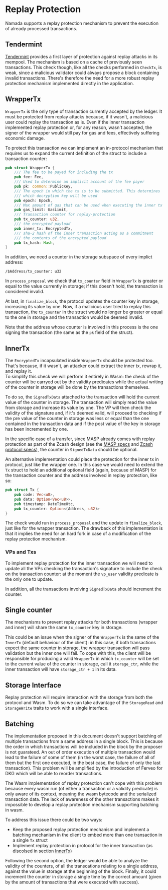 # Replay Protection

Namada supports a replay protection mechanism to prevent the execution of already processed transactions.

## Tendermint

[Tendermint]((https://docs.tendermint.com/v0.33/app-dev/app-development.html#replay-protection)) provides a first layer of protection against replay attacks in its mempool. The mechanism is based on a cache of previously seen transactions. This check though, like all the checks performed in `CheckTx`, is weak, since a malicious validator could always propose a block containing invalid transactions. There's therefore the need for a more robust replay protection mechanism implemented directly in the application.

## WrapperTx

`WrapperTx` is the only type of transaction currently accepted by the ledger. It must be protected from replay attacks because, if it wasn't, a malicious user could replay the transaction as is. Even if the inner transaction implemented replay protection or, for any reason, wasn't accepted, the signer of the wrapper would still pay for gas and fees, effectively suffering economic damage.

To protect this transaction we can implement an in-protocol mechanism that requires us to expand the current definition of the struct to include a transaction counter:

```rust
pub struct WrapperTx {
    /// The fee to be payed for including the tx
    pub fee: Fee,
    /// Used to determine an implicit account of the fee payer
    pub pk: common::PublicKey,
    /// The epoch in which the tx is to be submitted. This determines
    /// which decryption key will be used
    pub epoch: Epoch,
    /// Max amount of gas that can be used when executing the inner tx
    pub gas_limit: GasLimit,
    /// Transaction counter for replay-protection
    pub tx_counter: u32,
    /// the encrypted payload
    pub inner_tx: EncryptedTx,
    /// sha-2 hash of the inner transaction acting as a commitment
    /// the contents of the encrypted payload
    pub tx_hash: Hash,
}
``` 

In addition, we need a counter in the storage subspace of every implict address:

```
/$Address/tx_counter: u32
```

In `process_proposal` we check that `tx_counter` field in `WrapperTx` is greater or equal to the value currently in storage; if this doesn't hold, the transaction is considered invalid.

At last, in `finalize_block`, the protocol updates the counter key in storage, increasing its value by one. Now, if a malicious user tried to replay this transaction, the `tx_counter` in the struct would no longer be greater or equal to the one in storage and the transaction would be deemed invalid. 

Note that the address whose counter is involved in this process is the one signing the transaction (the same as the `pk` field of the struct).

## InnerTx

The `EncryptedTx` incapsulated inside `WrapperTx` should be protected too. That's because, if it wasn't, an attacker could extract the inner tx, rewrap it, and replay it.\
To simplify this check we will perform it entirely in Wasm: the check of the counter will be carryed out by the validity predicates while the actual writing of the counter in storage will be done by the transactions themselves. 

To do so, the `SignedTxData` attached to the transaction will hold the current value of the counter in storage. The transaction will simply read the value from storage and increase its value by one. The VP will then check the validity of the signature and, if it's deemed valid, will proceed to checking if the pre value of the counter in storage was less or equal than the one contained in the transaction data and if the post value of the key in storage has been incremented by one.

In the specific case of a transfer, since MASP already comes with replay protection as part of the Zcash design (see the [MASP specs](https://specs.namada.net/masp.html) and [Zcash protocol specs](https://zips.z.cash/protocol/protocol.pdf)), the counter in `SignedTxData` should be optional.

An alternative implementation could place the protection for the inner tx in protocol, just like the wrapper one. In this case we would need to extend the `Tx` struct to hold an additional optional field (again, because of MASP) for the transaction counter and the address involved in replay protection, like so:

```rust
pub struct Tx {
    pub code: Vec<u8>,
    pub data: Option<Vec<u8>>,
    pub timestamp: DateTimeUtc,
    pub tx_counter: Option<(Address, u32)>
}
```

The check would run in `process_proposal` and the update in `finalize_block`, just like for the wrapper transaction. The drawback of this implementation is that it implies the need for an hard fork in case of a modification of the replay protection mechanism.

### VPs and Txs

To implement replay protection for the inner transaction we will need to update all the VPs checking the transaction's signature to include the check on the transaction counter: at the moment the `vp_user` validity predicate is the only one to update.

In addition, all the transactions involving `SignedTxData` should increment the counter.

## Single counter

The mechanisms to prevent replay attacks for both transactions (wrapper and inner) will share the same `tx_counter` key in storage.

This could be an issue when the signer of the `WrapperTx` is the same of the `InnerTx` (default behaviour of the client): in this case, if both transactions expect the same counter in storage, the wrapper transaction will pass validation but the inner one will fail. To cope with this, the client will be responsible for producing a valid `WrapperTx` in which `tx_counter` will be set to the current value of the counter in storage, call it `storage_ctr`, while the inner transaction will have `storage_ctr + 1` in its data.

## Storage Interface

Replay protection will require interaction with the storage from both the protocol and Wasm. To do so we can take advantage of the `StorageRead` and `StorageWrite` traits to work with a single interface.

## Batching

The implementation proposed in this document doesn't support batching of multiple transactions from a same address in a single block. This is because the order in which transactions will be included in the block by the proposer is not guarateed. An out of order execution of multiple transaction would lead to the failure of some of them (in the worst case, the failure of all of them but the first one executed, in the best case, the failure of only the last transaction). This problem will be amplified by the introduction of Ferveo for DKG which will be able to reorder transactions.

The Wasm implementation of replay protection can't cope with this problem because every wasm run (of either a transaction or a validity predicate) is only aware of its context, meaning the wasm bytecode and the serialized transaction data. The lack of awareness of the other transactions makes it impossible to develop a replay protection mechanism supporting batching in wasm.

To address this issue there could be two ways:

- Keep the proposed replay protection mechanism and implement a batching mechanism in the client to embed more than one transaction in a single `Tx` struct
- Implement replay protection in protocol for the inner transaction (as discolsed in section [InnerTx](#InnerTx))

Following the second option, the ledger would be able to analyze the validity of the counters, of all the transcations relating to a single address, against the value in storage at the beginning of the block.
Finally, it could increment the counter in storage a single time by the correct amount (given by the amount of transactions that were executed with success).
